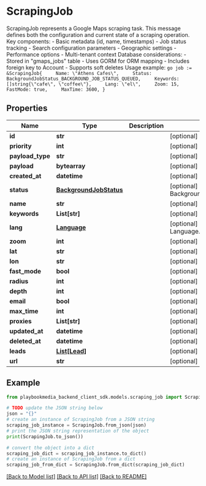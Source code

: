 # ScrapingJob

ScrapingJob represents a Google Maps scraping task. This message defines both the configuration and current state of a scraping operation.  Key components: - Basic metadata (id, name, timestamps) - Job status tracking - Search configuration parameters - Geographic settings - Performance options - Multi-tenant context  Database considerations: - Stored in \"gmaps_jobs\" table - Uses GORM for ORM mapping - Includes foreign key to Account - Supports soft deletes  Usage example: ```go job := &ScrapingJob{     Name: \"Athens Cafes\",     Status: BackgroundJobStatus_BACKGROUND_JOB_STATUS_QUEUED,     Keywords: []string{\"cafe\", \"coffee\"},     Lang: \"el\",     Zoom: 15,     FastMode: true,     MaxTime: 3600, } ```

## Properties

Name | Type | Description | Notes
------------ | ------------- | ------------- | -------------
**id** | **str** |  | [optional] 
**priority** | **int** |  | [optional] 
**payload_type** | **str** |  | [optional] 
**payload** | **bytearray** |  | [optional] 
**created_at** | **datetime** |  | [optional] 
**status** | [**BackgroundJobStatus**](BackgroundJobStatus.md) |  | [optional] [default to BackgroundJobStatus.UNSPECIFIED]
**name** | **str** |  | [optional] 
**keywords** | **List[str]** |  | [optional] 
**lang** | [**Language**](Language.md) |  | [optional] [default to Language.UNSPECIFIED]
**zoom** | **int** |  | [optional] 
**lat** | **str** |  | [optional] 
**lon** | **str** |  | [optional] 
**fast_mode** | **bool** |  | [optional] 
**radius** | **int** |  | [optional] 
**depth** | **int** |  | [optional] 
**email** | **bool** |  | [optional] 
**max_time** | **int** |  | [optional] 
**proxies** | **List[str]** |  | [optional] 
**updated_at** | **datetime** |  | [optional] 
**deleted_at** | **datetime** |  | [optional] 
**leads** | [**List[Lead]**](Lead.md) |  | [optional] 
**url** | **str** |  | [optional] 

## Example

```python
from playbookmedia_backend_client_sdk.models.scraping_job import ScrapingJob

# TODO update the JSON string below
json = "{}"
# create an instance of ScrapingJob from a JSON string
scraping_job_instance = ScrapingJob.from_json(json)
# print the JSON string representation of the object
print(ScrapingJob.to_json())

# convert the object into a dict
scraping_job_dict = scraping_job_instance.to_dict()
# create an instance of ScrapingJob from a dict
scraping_job_from_dict = ScrapingJob.from_dict(scraping_job_dict)
```
[[Back to Model list]](../README.md#documentation-for-models) [[Back to API list]](../README.md#documentation-for-api-endpoints) [[Back to README]](../README.md)


